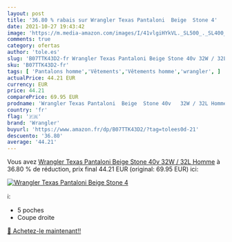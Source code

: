 ```yaml
---
layout: post
title: '36.80 % rabais sur Wrangler Texas Pantaloni  Beige  Stone 4'
date: 2021-10-27 19:43:42
image: 'https://m.media-amazon.com/images/I/41vlgiHYkVL._SL500_._SL400_.jpg'
comments: true
category: ofertas
author: 'tole.es'
slug: 'B07TTK43D2-fr Wrangler Texas Pantaloni Beige Stone 40v 32W / 32L Homme'
sku: 'B07TTK43D2-fr'
tags: [ 'Pantalons homme','Vêtements','Vêtements homme','wrangler', ]
actualPrice: 44.21 EUR
currency: EUR
price: 44.21
comparePrice: 69.95 EUR
prodname: 'Wrangler Texas Pantaloni  Beige  Stone 40v   32W / 32L Homme'
country: 'fr'
flag: '🇫🇷'
brand: 'Wrangler'
buyurl: 'https://www.amazon.fr/dp/B07TTK43D2/?tag=tolees0d-21'
descuento: '36.80'
average: '44.21'
---
```


Vous avez [Wrangler Texas Pantaloni  Beige  Stone 40v   32W / 32L Homme](https://www.amazon.fr/dp/B07TTK43D2/?tag=tolees0d-21)  à  36.80 % de réduction, prix final  44.21 EUR (original: 69.95 EUR) ici:

[![Wrangler Texas Pantaloni  Beige  Stone 4](https://m.media-amazon.com/images/I/41vlgiHYkVL._SL500_._SL400_.jpg)](https://www.amazon.fr/dp/B07TTK43D2/?tag=tolees0d-21)

ℹ️:

- 5 poches
- Coupe droite

[🛒 Achetez-le maintenant!!](https://www.amazon.fr/dp/B07TTK43D2/?tag=tolees0d-21)

